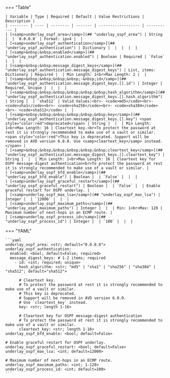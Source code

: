 <!--
  ~ Copyright (c) 2025 Arista Networks, Inc.
  ~ Use of this source code is governed by the Apache License 2.0
  ~ that can be found in the LICENSE file.
  -->
=== "Table"

    | Variable | Type | Required | Default | Value Restrictions | Description |
    | -------- | ---- | -------- | ------- | ------------------ | ----------- |
    | [<samp>underlay_ospf_area</samp>](## "underlay_ospf_area") | String |  | `0.0.0.0` | Format: ipv4 |  |
    | [<samp>underlay_ospf_authentication</samp>](## "underlay_ospf_authentication") | Dictionary |  |  |  |  |
    | [<samp>&nbsp;&nbsp;enabled</samp>](## "underlay_ospf_authentication.enabled") | Boolean | Required | `False` |  |  |
    | [<samp>&nbsp;&nbsp;message_digest_keys</samp>](## "underlay_ospf_authentication.message_digest_keys") | List, items: Dictionary | Required |  | Min Length: 1<br>Max Length: 2 |  |
    | [<samp>&nbsp;&nbsp;&nbsp;&nbsp;-&nbsp;id</samp>](## "underlay_ospf_authentication.message_digest_keys.[].id") | Integer | Required, Unique |  |  |  |
    | [<samp>&nbsp;&nbsp;&nbsp;&nbsp;&nbsp;&nbsp;hash_algorithm</samp>](## "underlay_ospf_authentication.message_digest_keys.[].hash_algorithm") | String |  | `sha512` | Valid Values:<br>- <code>md5</code><br>- <code>sha1</code><br>- <code>sha256</code><br>- <code>sha384</code><br>- <code>sha512</code> |  |
    | [<samp>&nbsp;&nbsp;&nbsp;&nbsp;&nbsp;&nbsp;key</samp>](## "underlay_ospf_authentication.message_digest_keys.[].key") <span style="color:red">deprecated</span> | String |  |  | Min Length: 1<br>Max Length: 16 | Cleartext key.<br>To protect the password at rest it is strongly recommended to make use of a vault or similar.<span style="color:red">This key is deprecated. Support will be removed in AVD version 6.0.0. Use <samp>cleartext_key</samp> instead.</span> |
    | [<samp>&nbsp;&nbsp;&nbsp;&nbsp;&nbsp;&nbsp;cleartext_key</samp>](## "underlay_ospf_authentication.message_digest_keys.[].cleartext_key") | String |  |  | Min Length: 1<br>Max Length: 16 | Cleartext key for OSPF message-digest authentication<br>To protect the password at rest it is strongly recommended to make use of a vault or similar. |
    | [<samp>underlay_ospf_bfd_enable</samp>](## "underlay_ospf_bfd_enable") | Boolean |  | `False` |  |  |
    | [<samp>underlay_ospf_graceful_restart</samp>](## "underlay_ospf_graceful_restart") | Boolean |  | `False` |  | Enable graceful restart for OSPF underlay. |
    | [<samp>underlay_ospf_max_lsa</samp>](## "underlay_ospf_max_lsa") | Integer |  | `12000` |  |  |
    | [<samp>underlay_ospf_maximum_paths</samp>](## "underlay_ospf_maximum_paths") | Integer |  |  | Min: 1<br>Max: 128 | Maximum number of next-hops in an ECMP route. |
    | [<samp>underlay_ospf_process_id</samp>](## "underlay_ospf_process_id") | Integer |  | `100` |  |  |

=== "YAML"

    ```yaml
    underlay_ospf_area: <str; default="0.0.0.0">
    underlay_ospf_authentication:
      enabled: <bool; default=False; required>
      message_digest_keys: # 1-2 items; required
        - id: <int; required; unique>
          hash_algorithm: <str; "md5" | "sha1" | "sha256" | "sha384" | "sha512"; default="sha512">

          # Cleartext key.
          # To protect the password at rest it is strongly recommended to make use of a vault or similar.
          # This key is deprecated.
          # Support will be removed in AVD version 6.0.0.
          # Use `cleartext_key` instead.
          key: <str; length 1-16>

          # Cleartext key for OSPF message-digest authentication
          # To protect the password at rest it is strongly recommended to make use of a vault or similar.
          cleartext_key: <str; length 1-16>
    underlay_ospf_bfd_enable: <bool; default=False>

    # Enable graceful restart for OSPF underlay.
    underlay_ospf_graceful_restart: <bool; default=False>
    underlay_ospf_max_lsa: <int; default=12000>

    # Maximum number of next-hops in an ECMP route.
    underlay_ospf_maximum_paths: <int; 1-128>
    underlay_ospf_process_id: <int; default=100>
    ```
